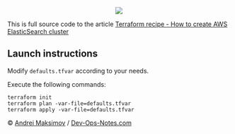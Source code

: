 <p align="center">
  <a href="https://dev-ops-notes.com/terraform/terraform-recipe-how-to-create-aws-elasticsearch-cluster/" target="_blank"><img src="https://i1.wp.com/dev-ops-notes.com/wp-content/uploads/sites/2/2018/11/Terraform-recipe-How-to-create-AWS-ElasticSearch-cluster.png?w=1024&ssl=1"></a>
</p>

This is full source code to the article [Terraform recipe - How to create AWS ElasticSearch cluster](https://dev-ops-notes.com/terraform/terraform-recipe-how-to-create-aws-elasticsearch-cluster/)

## Launch instructions

Modify `defaults.tfvar` according to your needs.

Execute the following commands:

```
terraform init
terraform plan -var-file=defaults.tfvar
terraform apply -var-file=defaults.tfvar
```

&copy; [Andrei Maksimov](https://www.linkedin.com/in/avmaksimov/) / [Dev-Ops-Notes.com](https://dev-ops-notes.com)
